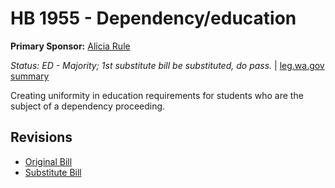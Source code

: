 # HB 1955 - Dependency/education
**Primary Sponsor:** [Alicia Rule](/person/leg/alicia.rule.md)

*Status: ED - Majority; 1st substitute bill be substituted, do pass.* | [leg.wa.gov summary](https://app.leg.wa.gov/billsummary?BillNumber=1955&Year=2021)

Creating uniformity in education requirements for students who are the subject of a dependency proceeding.

## Revisions
* [Original Bill](1/)
* [Substitute Bill](S/)